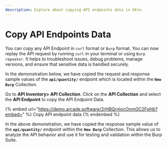 ```yaml
---
description: Explore about copying API endpoints data in Akto.
---
```


# Copy API Endpoints Data

You can copy any API Endpoint in `curl` format or `Burp` format. You can now replay the API request by running `curl` in your terminal or using `Burp repeater`.  It helps to troubleshoot issues, debug problems, manage versions, and ensure that sensitive data is handled securely.

In the demonstration below, we have copied the request and response sample values of the **`api/quantity/`** endpoint which is located within the **`New Burp`** Collection.

Go to **API Inventory> API Collection**. Click on the **API Collection** and select the **API Endpoint** to copy the API Endpoint Data.

{% embed url="https://demo.arcade.software/2rHBQrnIocOnmGC2FpHb?embed=" %}
Copy API endpoint data
{% endembed %}

In the above demonstration, we have copied the response sample value of the **`api/quantity/`** endpoint within the **`New Burp`** Collection. This allows us to analyze the API behavior and use it for testing and validation within the Burp Suite.

